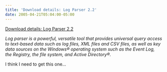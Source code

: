 ```yaml
---
title: 'Download details: Log Parser 2.2'
date: 2005-04-21T05:04:00-05:00
---
```

[Download details: Log Parser 2.2](http://www.microsoft.com/downloads/details.aspx?familyid=890cd06b-abf8-4c25-91b2-f8d975cf8c07&displaylang=en)

_Log parser is a powerful, versatile tool that provides universal query access to text-based data such as log files, XML files and CSV files, as well as key data sources on the Windows® operating system such as the Event Log, the Registry, the file system, and Active Directory®._

I think I need to get this one&#8230;
